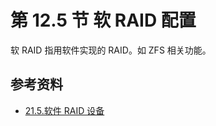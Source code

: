 # 第 12.5 节 软 RAID 配置

软 RAID 指用软件实现的 RAID。如 ZFS 相关功能。

## 参考资料

- [21.5.软件 RAID 设备](https://handbook.bsdcn.org/di-21-zhang-geom-mo-kuai-hua-ci-pan-zhuan-huan-kuang-jia/21.5.-ruan-jian-raid-she-bei.html)
